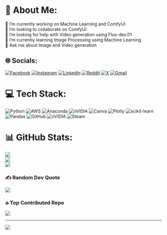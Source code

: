 # 💫 About Me:
🔭 I’m currently working on Machine Learning and ComfyUI<br>👯 I’m looking to collaborate on ComfyUI<br>🤝 I’m looking for help with Video generation using Flux-dev.01<br>🌱 I’m currently learning Image Processing using Machine Learning<br>💬 Ask me about Image and Video generation


## 🌐 Socials:
[![Facebook](https://img.shields.io/badge/Facebook-%231877F2.svg?logo=Facebook&logoColor=white)](https://facebook.com/61554757683445) [![Instagram](https://img.shields.io/badge/Instagram-%23E4405F.svg?logo=Instagram&logoColor=white)](https://instagram.com/gobi_ii) [![LinkedIn](https://img.shields.io/badge/LinkedIn-%230077B5.svg?logo=linkedin&logoColor=white)](https://linkedin.com/in/www.linkedin.com/in/gopinath-thangavel) [![Reddit](https://img.shields.io/badge/Reddit-%23FF4500.svg?logo=Reddit&logoColor=white)](https://reddit.com/user/ElevatorOutrageous51) [![X](https://img.shields.io/badge/X-black.svg?logo=X&logoColor=white)](https://x.com/Gobi_ii23) 
[![Gmail](https://img.shields.io/badge/Gmail-D14836?logo=gmail&logoColor=white)](mailto:gopin0914@gmail.com)

# 💻 Tech Stack:
![Python](https://img.shields.io/badge/python-3670A0?style=for-the-badge&logo=python&logoColor=ffdd54) ![AWS](https://img.shields.io/badge/AWS-%23FF9900.svg?style=for-the-badge&logo=amazon-aws&logoColor=white) ![Anaconda](https://img.shields.io/badge/Anaconda-%2344A833.svg?style=for-the-badge&logo=anaconda&logoColor=white) ![nVIDIA](https://img.shields.io/badge/cuda-000000.svg?style=for-the-badge&logo=nVIDIA&logoColor=green) ![Canva](https://img.shields.io/badge/Canva-%2300C4CC.svg?style=for-the-badge&logo=Canva&logoColor=white) ![Plotly](https://img.shields.io/badge/Plotly-%233F4F75.svg?style=for-the-badge&logo=plotly&logoColor=white) ![scikit-learn](https://img.shields.io/badge/scikit--learn-%23F7931E.svg?style=for-the-badge&logo=scikit-learn&logoColor=white) ![Pandas](https://img.shields.io/badge/pandas-%23150458.svg?style=for-the-badge&logo=pandas&logoColor=white) ![GitHub](https://img.shields.io/badge/github-%23121011.svg?style=for-the-badge&logo=github&logoColor=white) ![nVIDIA](https://img.shields.io/badge/nVIDIA-%2376B900.svg?style=for-the-badge&logo=nVIDIA&logoColor=white) ![Steam](https://img.shields.io/badge/steam-%23000000.svg?style=for-the-badge&logo=steam&logoColor=white)
# 📊 GitHub Stats:
![](https://github-readme-stats.vercel.app/api?username=gobii23&theme=vue&hide_border=false&include_all_commits=true&count_private=true)<br/>
![](https://github-readme-streak-stats.herokuapp.com/?user=gobii23&theme=vue&hide_border=false)<br/>
![](https://github-readme-stats.vercel.app/api/top-langs/?username=gobii23&theme=vue&hide_border=false&include_all_commits=true&count_private=true&layout=compact)

### ✍️ Random Dev Quote
![](https://quotes-github-readme.vercel.app/api?type=horizontal&theme=radical)

### 🔝 Top Contributed Repo
![](https://github-contributor-stats.vercel.app/api?username=gobii23&limit=5&theme=dark&combine_all_yearly_contributions=true)

---
[![](https://visitcount.itsvg.in/api?id=gobii23&icon=0&color=0)](https://visitcount.itsvg.in)

<!-- Proudly created with GPRM ( https://gprm.itsvg.in ) -->
